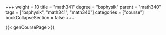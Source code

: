 +++
weight = 10
title = "math341"
degree = "bsphysik"
parent = "math340"
tags = ["bsphysik", "math341", "math340"]
categories = ["course"]
bookCollapseSection = false
+++

{{< genCoursePage >}}
